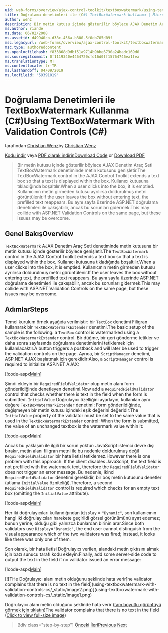```yaml
---
uid: web-forms/overview/ajax-control-toolkit/textboxwatermark/using-textboxwatermark-with-validation-controls-cs
title: Doğrulama denetimleri ile (C#) TextBoxWatermark kullanma | Microsoft Docs
author: wenz
description: Bir metin kutusu içinde gösterilir böylece AJAX Denetim Araç Seti TextBoxWatermark denetiminde metin kutusunu genişletir. Bir kullanıcı kutusuna tıkladığında, ben...
ms.author: riande
ms.date: 06/02/2008
ms.assetid: d49940cb-d38c-456a-b800-5f0eb705d09f
msc.legacyurl: /web-forms/overview/ajax-control-toolkit/textboxwatermark/using-textboxwatermark-with-validation-controls-cs
msc.type: authoredcontent
ms.openlocfilehash: f833868d9dbf51a9714b9bbe6730a24badc169d0
ms.sourcegitcommit: 0f1119340e4464720cfd16d0ff15764746ea1fea
ms.translationtype: MT
ms.contentlocale: tr-TR
ms.lasthandoff: 04/09/2019
ms.locfileid: "59391019"
---
```

# <a name="using-textboxwatermark-with-validation-controls-c"></a><span data-ttu-id="02453-104">Doğrulama Denetimleri ile TextBoxWatermark Kullanma (C#)</span><span class="sxs-lookup"><span data-stu-id="02453-104">Using TextBoxWatermark With Validation Controls (C#)</span></span>

<span data-ttu-id="02453-105">tarafından [Christian Wenz](https://github.com/wenz)</span><span class="sxs-lookup"><span data-stu-id="02453-105">by [Christian Wenz](https://github.com/wenz)</span></span>

<span data-ttu-id="02453-106">[Kodu indir](http://download.microsoft.com/download/9/3/f/93f8daea-bebd-4821-833b-95205389c7d0/TextBoxWatermark2.cs.zip) veya [PDF olarak indirin](http://download.microsoft.com/download/b/6/a/b6ae89ee-df69-4c87-9bfb-ad1eb2b23373/textboxwatermark2CS.pdf)</span><span class="sxs-lookup"><span data-stu-id="02453-106">[Download Code](http://download.microsoft.com/download/9/3/f/93f8daea-bebd-4821-833b-95205389c7d0/TextBoxWatermark2.cs.zip) or [Download PDF](http://download.microsoft.com/download/b/6/a/b6ae89ee-df69-4c87-9bfb-ad1eb2b23373/textboxwatermark2CS.pdf)</span></span>

> <span data-ttu-id="02453-107">Bir metin kutusu içinde gösterilir böylece AJAX Denetim Araç Seti TextBoxWatermark denetiminde metin kutusunu genişletir.</span><span class="sxs-lookup"><span data-stu-id="02453-107">The TextBoxWatermark control in the AJAX Control Toolkit extends a text box so that a text is displayed within the box.</span></span> <span data-ttu-id="02453-108">Kullanıcı kutusuna tıkladığında boşaltılır.</span><span class="sxs-lookup"><span data-stu-id="02453-108">When a user clicks into the box, it is emptied.</span></span> <span data-ttu-id="02453-109">Kullanıcının metin girmeden kutusu ayrılırsa doldurulmuş metni görüntülenir.</span><span class="sxs-lookup"><span data-stu-id="02453-109">If the user leaves the box without entering text, the prefilled text reappears.</span></span> <span data-ttu-id="02453-110">Bu aynı sayfa üzerinde ASP.NET doğrulama denetimleri ile çakışabilir, ancak bu sorunları gidermek.</span><span class="sxs-lookup"><span data-stu-id="02453-110">This may collide with ASP.NET Validation Controls on the same page, but these issues may be overcome.</span></span>


## <a name="overview"></a><span data-ttu-id="02453-111">Genel Bakış</span><span class="sxs-lookup"><span data-stu-id="02453-111">Overview</span></span>

<span data-ttu-id="02453-112">`TextBoxWatermark` AJAX Denetim Araç Seti denetiminde metin kutusuna bir metin kutusu içinde gösterilir böylece genişletir.</span><span class="sxs-lookup"><span data-stu-id="02453-112">The `TextBoxWatermark` control in the AJAX Control Toolkit extends a text box so that a text is displayed within the box.</span></span> <span data-ttu-id="02453-113">Kullanıcı kutusuna tıkladığında boşaltılır.</span><span class="sxs-lookup"><span data-stu-id="02453-113">When a user clicks into the box, it is emptied.</span></span> <span data-ttu-id="02453-114">Kullanıcının metin girmeden kutusu ayrılırsa doldurulmuş metni görüntülenir.</span><span class="sxs-lookup"><span data-stu-id="02453-114">If the user leaves the box without entering text, the prefilled text reappears.</span></span> <span data-ttu-id="02453-115">Bu aynı sayfa üzerinde ASP.NET doğrulama denetimleri ile çakışabilir, ancak bu sorunları gidermek.</span><span class="sxs-lookup"><span data-stu-id="02453-115">This may collide with ASP.NET Validation Controls on the same page, but these issues may be overcome.</span></span>

## <a name="steps"></a><span data-ttu-id="02453-116">Adımlar</span><span class="sxs-lookup"><span data-stu-id="02453-116">Steps</span></span>

<span data-ttu-id="02453-117">Temel kurulum örnek aşağıda verilmiştir: bir `TextBox` denetimi Filigran kullanarak bir `TextBoxWatermarkExtender` denetimi.</span><span class="sxs-lookup"><span data-stu-id="02453-117">The basic setup of the sample is the following: a `TextBox` control is watermarked using a `TextBoxWatermarkExtender` control.</span></span> <span data-ttu-id="02453-118">Bir düğme, bir geri gönderme tetikler ve daha sonra sayfasında doğrulama denetimlerini tetiklemek için kullanılacaktır.</span><span class="sxs-lookup"><span data-stu-id="02453-118">A button triggers a postback and will later be used to trigger the validation controls on the page.</span></span> <span data-ttu-id="02453-119">Ayrıca, bir `ScriptManager` denetimi, ASP.NET AJAX başlatmak için gereklidir:</span><span class="sxs-lookup"><span data-stu-id="02453-119">Also, a `ScriptManager` control is required to initialize ASP.NET AJAX:</span></span>

[!code-aspx[Main](using-textboxwatermark-with-validation-controls-cs/samples/sample1.aspx)]

<span data-ttu-id="02453-120">Şimdi ekleyin bir `RequiredFieldValidator` olup metin alanı form gönderildiğinde denetleyen denetimi.</span><span class="sxs-lookup"><span data-stu-id="02453-120">Now add a `RequiredFieldValidator` control that checks whether there is text in the field when the form is submitted.</span></span> <span data-ttu-id="02453-121">`InitialValue` Doğrulayıcı özelliğini ayarlayın, kullanılan aynı değere `TextBoxWatermarkExtender` denetimi: Form gönderildiğinde, değişmeyen bir metin kutusu içindeki eşik değerini değeridir:</span><span class="sxs-lookup"><span data-stu-id="02453-121">The `InitialValue` property of the validator must be set to the same value that is used in the `TextBoxWatermarkExtender` control: When the form is submitted, the value of an unchanged textbox is the watermark value within it:</span></span>

[!code-aspx[Main](using-textboxwatermark-with-validation-controls-cs/samples/sample2.aspx)]

<span data-ttu-id="02453-122">Ancak bu yaklaşım ile ilgili bir sorun yoktur: JavaScript istemci devre dışı bırakır, metin alanı filigran metni ile bu nedenle doldurulmuş değil `RequiredFieldValidator` bir hata iletisi tetiklemez.</span><span class="sxs-lookup"><span data-stu-id="02453-122">However there is one problem with this approach: If the client disables JavaScript, the text field is not prefilled with the watermark text, therefore the `RequiredFieldValidator` does not trigger an error message.</span></span> <span data-ttu-id="02453-123">Bu nedenle, ikinci `RequiredFieldValidator` denetimi gereklidir, bir boş metin kutusunu denetler (atlama `InitialValue` özniteliği).</span><span class="sxs-lookup"><span data-stu-id="02453-123">Therefore, a second `RequiredFieldValidator` control is required which checks for an empty text box (omitting the `InitialValue` attribute).</span></span>

[!code-aspx[Main](using-textboxwatermark-with-validation-controls-cs/samples/sample3.aspx)]

<span data-ttu-id="02453-124">Her iki doğrulayıcıları kullandığından `Display` = `"Dynamic"`, son kullanıcının hangi iki doğrulayıcıları harekete geçirildi görsel görünümünü ayırt edemez; bunun yerine, olduğu gibi yalnızca bunlardan birinin arar.</span><span class="sxs-lookup"><span data-stu-id="02453-124">Since both validators use `Display`=`"Dynamic"`, the end user cannot distinguish from the visual appearance which of the two validators was fired; instead, it looks like there was only one of them.</span></span>

<span data-ttu-id="02453-125">Son olarak, bir hata iletisi Doğrulayıcı verilen, alandaki metin çıktısını almak için bazı sunucu tarafı kodu ekleyin:</span><span class="sxs-lookup"><span data-stu-id="02453-125">Finally, add some server-side code to output the text in the field if no validator issued an error message:</span></span>

[!code-aspx[Main](using-textboxwatermark-with-validation-controls-cs/samples/sample4.aspx)]


[![T<span data-ttu-id="02453-126">He Doğrulayıcı alanı metin olduğunu şeklinde hata verir]</span><span class="sxs-lookup"><span data-stu-id="02453-126">he validator complains that there is no text in the field]</span></span>(using-textboxwatermark-with-validation-controls-cs/_static/image2.png)](using-textboxwatermark-with-validation-controls-cs/_static/image1.png)

<span data-ttu-id="02453-127">Doğrulayıcı alanı metin olduğunu şeklinde hata verir ([tam boyutlu görüntüyü görmek için tıklatın](using-textboxwatermark-with-validation-controls-cs/_static/image3.png))</span><span class="sxs-lookup"><span data-stu-id="02453-127">The validator complains that there is no text in the field ([Click to view full-size image](using-textboxwatermark-with-validation-controls-cs/_static/image3.png))</span></span>

> [!div class="step-by-step"]
> <span data-ttu-id="02453-128">[Önceki](using-textboxwatermark-in-a-formview-cs.md)
> [İleri](using-textboxwatermark-in-a-formview-vb.md)</span><span class="sxs-lookup"><span data-stu-id="02453-128">[Previous](using-textboxwatermark-in-a-formview-cs.md)
[Next](using-textboxwatermark-in-a-formview-vb.md)</span></span>
